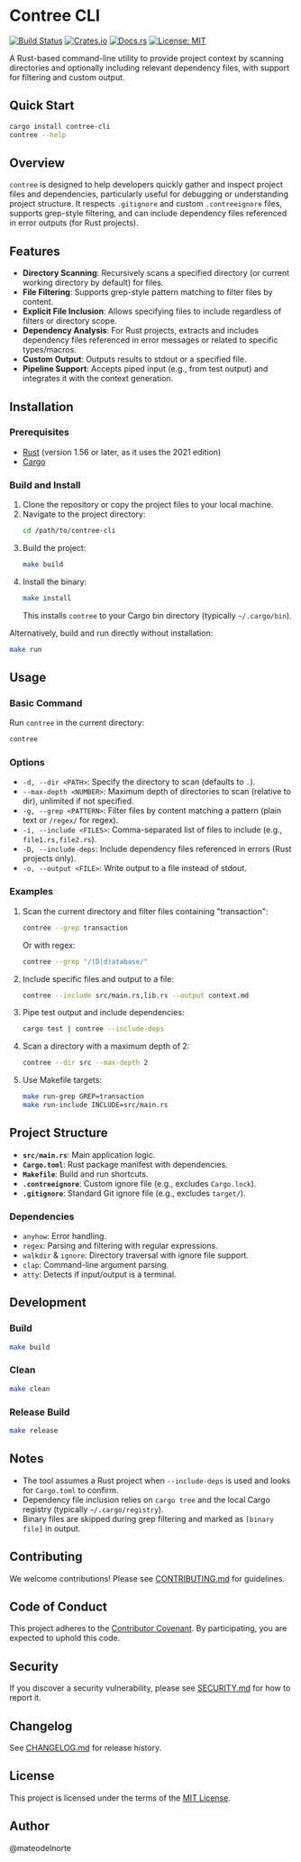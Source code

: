 # Contree CLI

[![Build Status](https://github.com/harmony-labs/contree-cli/actions/workflows/ci.yml/badge.svg)](https://github.com/harmony-labs/contree-cli/actions)
[![Crates.io](https://img.shields.io/crates/v/contree-cli.svg)](https://crates.io/crates/contree-cli)
[![Docs.rs](https://docs.rs/contree-cli/badge.svg)](https://docs.rs/contree-cli)
[![License: MIT](https://img.shields.io/badge/License-MIT-yellow.svg)](LICENSE)

A Rust-based command-line utility to provide project context by scanning directories and optionally including relevant dependency files, with support for filtering and custom output.

## Quick Start

```bash
cargo install contree-cli
contree --help
```

## Overview

`contree` is designed to help developers quickly gather and inspect project files and dependencies, particularly useful for debugging or understanding project structure. It respects `.gitignore` and custom `.contreeignore` files, supports grep-style filtering, and can include dependency files referenced in error outputs (for Rust projects).

## Features

- **Directory Scanning**: Recursively scans a specified directory (or current working directory by default) for files.
- **File Filtering**: Supports grep-style pattern matching to filter files by content.
- **Explicit File Inclusion**: Allows specifying files to include regardless of filters or directory scope.
- **Dependency Analysis**: For Rust projects, extracts and includes dependency files referenced in error messages or related to specific types/macros.
- **Custom Output**: Outputs results to stdout or a specified file.
- **Pipeline Support**: Accepts piped input (e.g., from test output) and integrates it with the context generation.

## Installation

### Prerequisites

- [Rust](https://www.rust-lang.org/tools/install) (version 1.56 or later, as it uses the 2021 edition)
- [Cargo](https://doc.rust-lang.org/cargo/getting-started/installation.html)

### Build and Install

1. Clone the repository or copy the project files to your local machine.
2. Navigate to the project directory:
   ```bash
   cd /path/to/contree-cli
   ```
3. Build the project:
   ```bash
   make build
   ```
4. Install the binary:
   ```bash
   make install
   ```
   This installs `contree` to your Cargo bin directory (typically `~/.cargo/bin`).

Alternatively, build and run directly without installation:
```bash
make run
```

## Usage

### Basic Command
Run `contree` in the current directory:
```bash
contree
```

### Options
- `-d, --dir <PATH>`: Specify the directory to scan (defaults to `.`).
- `--max-depth <NUMBER>`: Maximum depth of directories to scan (relative to dir), unlimited if not specified.
- `-g, --grep <PATTERN>`: Filter files by content matching a pattern (plain text or `/regex/` for regex).
- `-i, --include <FILES>`: Comma-separated list of files to include (e.g., `file1.rs,file2.rs`).
- `-D, --include-deps`: Include dependency files referenced in errors (Rust projects only).
- `-o, --output <FILE>`: Write output to a file instead of stdout.

### Examples
1. Scan the current directory and filter files containing "transaction":
   ```bash
   contree --grep transaction
   ```
   Or with regex:
   ```bash
   contree --grep "/(D|d)atabase/"
   ```

2. Include specific files and output to a file:
   ```bash
   contree --include src/main.rs,lib.rs --output context.md
   ```

3. Pipe test output and include dependencies:
   ```bash
   cargo test | contree --include-deps
   ```

4. Scan a directory with a maximum depth of 2:
   ```bash
   contree --dir src --max-depth 2
   ```

5. Use Makefile targets:
   ```bash
   make run-grep GREP=transaction
   make run-include INCLUDE=src/main.rs
   ```

## Project Structure

- **`src/main.rs`**: Main application logic.
- **`Cargo.toml`**: Rust package manifest with dependencies.
- **`Makefile`**: Build and run shortcuts.
- **`.contreeignore`**: Custom ignore file (e.g., excludes `Cargo.lock`).
- **`.gitignore`**: Standard Git ignore file (e.g., excludes `target/`).

### Dependencies
- `anyhow`: Error handling.
- `regex`: Parsing and filtering with regular expressions.
- `walkdir` & `ignore`: Directory traversal with ignore file support.
- `clap`: Command-line argument parsing.
- `atty`: Detects if input/output is a terminal.

## Development

### Build
```bash
make build
```

### Clean
```bash
make clean
```

### Release Build
```bash
make release
```

## Notes
- The tool assumes a Rust project when `--include-deps` is used and looks for `Cargo.toml` to confirm.
- Dependency file inclusion relies on `cargo tree` and the local Cargo registry (typically `~/.cargo/registry`).
- Binary files are skipped during grep filtering and marked as `[binary file]` in output.

## Contributing

We welcome contributions! Please see [CONTRIBUTING.md](CONTRIBUTING.md) for guidelines.

## Code of Conduct

This project adheres to the [Contributor Covenant](CODE_OF_CONDUCT.md). By participating, you are expected to uphold this code.

## Security

If you discover a security vulnerability, please see [SECURITY.md](SECURITY.md) for how to report it.

## Changelog

See [CHANGELOG.md](CHANGELOG.md) for release history.

## License

This project is licensed under the terms of the [MIT License](LICENSE).

## Author

@mateodelnorte
